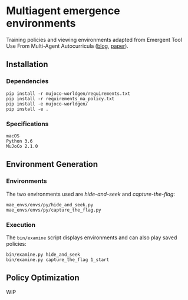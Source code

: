# Multiagent emergence environments
Training policies and viewing environments adapted from Emergent Tool Use From Multi-Agent Autocurricula ([blog](https://openai.com/blog/emergent-tool-use/), [paper](https://arxiv.org/abs/1909.07528)).

## Installation
### Dependencies
```
pip install -r mujoco-worldgen/requirements.txt
pip install -r requirements_ma_policy.txt
pip install -e mujoco-worldgen/
pip install -e .
```
### Specifications
```
macOS
Python 3.6
MuJoCo 2.1.0
```

## Environment Generation
### Environments
The two environments used are *hide-and-seek* and *capture-the-flag*:
```
mae_envs/envs/py/hide_and_seek.py
mae_envs/envs/py/capture_the_flag.py
```
### Execution
The `bin/examine` script displays environments and can also play saved policies:
```
bin/examine.py hide_and_seek
bin/examine.py capture_the_flag 1_start
``` 

## Policy Optimization
WIP
